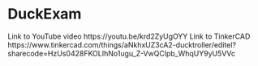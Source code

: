 # DuckExam
</nl>
Link to YouTube video https://youtu.be/krd2ZyUgOYY
</nl>
Link to TinkerCAD https://www.tinkercad.com/things/aNkhxUZ3cA2-ducktroller/editel?sharecode=HzUs0428FKOLIhNo1ugu_Z-VwQClpb_WhqUY9yU5VVc
